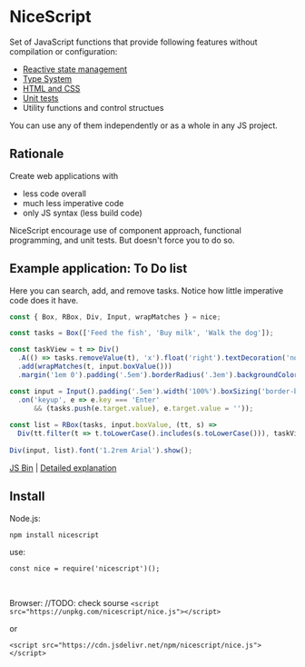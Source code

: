 NiceScript
=========

Set of JavaScript functions that provide following features without compilation 
or configuration:

* [Reactive state management](./doc/boxes.md)
* [Type System](./doc/types.md)
* [HTML and CSS](./doc/html.md)
* [Unit tests](./doc/tests.md)
* Utility functions and control structues


You can use any of them independently or as a whole in any JS project. 


## Rationale
Create web applications with 
* less code overall
* much less imperative code
* only JS syntax (less build code)

NiceScript encourage use of component approach, functional programming, and unit tests.
But doesn't force you to do so. 

## Example application: To Do list

Here you can search, add, and remove tasks. 
Notice how little imperative code does it have.


```javascript
const { Box, RBox, Div, Input, wrapMatches } = nice;

const tasks = Box(['Feed the fish', 'Buy milk', 'Walk the dog']);

const taskView = t => Div()
  .A(() => tasks.removeValue(t), 'x').float('right').textDecoration('none').up
  .add(wrapMatches(t, input.boxValue()))
  .margin('1em 0').padding('.5em').borderRadius('.3em').backgroundColor('#DEF');

const input = Input().padding('.5em').width('100%').boxSizing('border-box')
  .on('keyup', e => e.key === 'Enter' 
      && (tasks.push(e.target.value), e.target.value = ''));
  
const list = RBox(tasks, input.boxValue, (tt, s) => 
  Div(tt.filter(t => t.toLowerCase().includes(s.toLowerCase())), taskView));
  
Div(input, list).font('1.2rem Arial').show();
```
[JS Bin](https://jsbin.com/gajowevuvo/edit?html,output) |
[Detailed explanation](./doc/todo_example.md)







<!--
More examples:

* [Ball game](./examples/ball.html) ( [JS Bin](https://jsbin.com/wimayanovu/1/edit?html,output) )
* [Todo list](./examples/todo.html) ( [JS Bin](https://jsbin.com/yetufekopi/1/edit?html,output) )
* [Tic Tac Toe](./examples/tictactoe.html) 
  ( [JS Bin](https://jsbin.com/yozupufaci/edit?html,output) )
  ( [Tutorial](https://medium.com/@sergey.kashulin/creating-web-applications-with-nicescript-338184d18331) )
-->

## Install
Node.js:

`npm install nicescript`

use:

`const nice = require('nicescript')();`

&nbsp;

Browser:
//TODO: check sourse
`<script src="https://unpkg.com/nicescript/nice.js"></script>`

or

`<script src="https://cdn.jsdelivr.net/npm/nicescript/nice.js"></script>`

<!--

 
### Boxes
Stateful observable components. 

```javascript
const { Box, RBox } = nice;
const b = Box(1);     // create box with 1 in it
b.subscribe(v => console.log('b:', v));
//b: 1

b(2);                 // write value
//b: 2
b();                  // read value
//2

// create reactive Box that follows changes in b
const b2 = RBox(b, n => n * 2);
b(3);                 // b2() === 6
```



---------------
Calling [mapping](#mapping) on box will create new box that follows changes in the original.
```javascript
const a = nice.Box('qwe');
// qwe!
a('asd');
// asd!
```

Calling [action](#action) on box will change its content.
```javascript
const a = nice.Box([1, 2]).listen(console.log);
// [1, 2];
a.push(3);
// [1, 2, 3];
```
-->